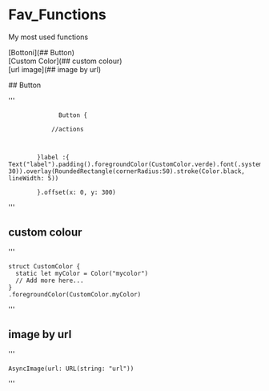 # Fav_Functions
My most used functions 

[Bottoni](## Button)  
[Custom Color](## custom colour)  
[url image](## image by url)  


<a name="Button"/>
## Button

'''
                  
                  Button {
                
                //actions
                     
                 
                 
            }label :{
    Text("label").padding().foregroundColor(CustomColor.verde).font(.system(size: 30)).overlay(RoundedRectangle(cornerRadius:50).stroke(Color.black,   lineWidth: 5))  
                
            }.offset(x: 0, y: 300)


'''

## custom colour

'''

    struct CustomColor {
      static let myColor = Color("mycolor")
      // Add more here...
    }
    .foregroundColor(CustomColor.myColor)
    
'''

## image by url

'''

    AsyncImage(url: URL(string: "url"))

'''


